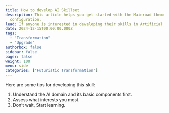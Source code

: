 ```yaml
---
title: How to develop AI Skillset
description: This article helps you get started with the Mainroad theme, including installation and minimal
  configuration.
lead: If anyone is interested in developing their skills in Artificial Intelligence (AI), a quick thought based on my experience that might be helpful.
date: 2024-12-15T00:00:00.000Z
tags:
  - "Transformation"
  - "Upgrade"
authorbox: false
sidebar: false
pager: false
weight: 100
menu: side
categories: ["Futuristic Transformation"]
---
```


Here are some tips for developing this skill:
1. Understand the AI domain and its basic components first. 
2. Assess what interests you most. 
3. Don’t wait, Start learning.


